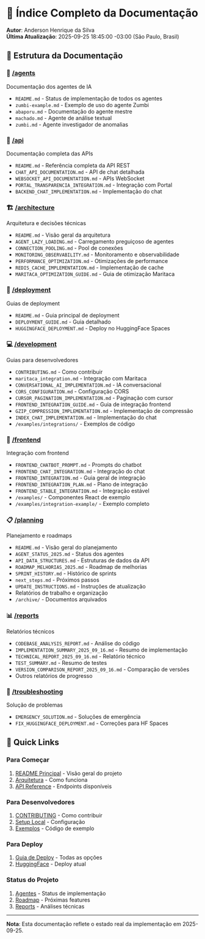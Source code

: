 # 📑 Índice Completo da Documentação

**Autor**: Anderson Henrique da Silva  
**Última Atualização**: 2025-09-25 18:45:00 -03:00 (São Paulo, Brasil)

## 📂 Estrutura da Documentação

### 🤖 [/agents](./agents/)
Documentação dos agentes de IA
- `README.md` - Status de implementação de todos os agentes
- `zumbi-example.md` - Exemplo de uso do agente Zumbi
- `abaporu.md` - Documentação do agente mestre
- `machado.md` - Agente de análise textual
- `zumbi.md` - Agente investigador de anomalias

### 📡 [/api](./api/)
Documentação completa das APIs
- `README.md` - Referência completa da API REST
- `CHAT_API_DOCUMENTATION.md` - API de chat detalhada
- `WEBSOCKET_API_DOCUMENTATION.md` - APIs WebSocket
- `PORTAL_TRANSPARENCIA_INTEGRATION.md` - Integração com Portal
- `BACKEND_CHAT_IMPLEMENTATION.md` - Implementação do chat

### 🏗️ [/architecture](./architecture/)
Arquitetura e decisões técnicas
- `README.md` - Visão geral da arquitetura
- `AGENT_LAZY_LOADING.md` - Carregamento preguiçoso de agentes
- `CONNECTION_POOLING.md` - Pool de conexões
- `MONITORING_OBSERVABILITY.md` - Monitoramento e observabilidade
- `PERFORMANCE_OPTIMIZATION.md` - Otimizações de performance
- `REDIS_CACHE_IMPLEMENTATION.md` - Implementação de cache
- `MARITACA_OPTIMIZATION_GUIDE.md` - Guia de otimização Maritaca

### 🚀 [/deployment](./deployment/)
Guias de deployment
- `README.md` - Guia principal de deployment
- `DEPLOYMENT_GUIDE.md` - Guia detalhado
- `HUGGINGFACE_DEPLOYMENT.md` - Deploy no HuggingFace Spaces

### 💻 [/development](./development/)
Guias para desenvolvedores
- `CONTRIBUTING.md` - Como contribuir
- `maritaca_integration.md` - Integração com Maritaca
- `CONVERSATIONAL_AI_IMPLEMENTATION.md` - IA conversacional
- `CORS_CONFIGURATION.md` - Configuração CORS
- `CURSOR_PAGINATION_IMPLEMENTATION.md` - Paginação com cursor
- `FRONTEND_INTEGRATION_GUIDE.md` - Guia de integração frontend
- `GZIP_COMPRESSION_IMPLEMENTATION.md` - Implementação de compressão
- `INDEX_CHAT_IMPLEMENTATION.md` - Implementação do chat
- `/examples/integrations/` - Exemplos de código

### 🎨 [/frontend](./frontend/)
Integração com frontend
- `FRONTEND_CHATBOT_PROMPT.md` - Prompts do chatbot
- `FRONTEND_CHAT_INTEGRATION.md` - Integração do chat
- `FRONTEND_INTEGRATION.md` - Guia geral de integração
- `FRONTEND_INTEGRATION_PLAN.md` - Plano de integração
- `FRONTEND_STABLE_INTEGRATION.md` - Integração estável
- `/examples/` - Componentes React de exemplo
- `/examples/integration-example/` - Exemplo completo

### 📋 [/planning](./planning/)
Planejamento e roadmaps
- `README.md` - Visão geral do planejamento
- `AGENT_STATUS_2025.md` - Status dos agentes
- `API_DATA_STRUCTURES.md` - Estruturas de dados da API
- `ROADMAP_MELHORIAS_2025.md` - Roadmap de melhorias
- `SPRINT_HISTORY.md` - Histórico de sprints
- `next_steps.md` - Próximos passos
- `UPDATE_INSTRUCTIONS.md` - Instruções de atualização
- Relatórios de trabalho e organização
- `/archive/` - Documentos arquivados

### 📊 [/reports](./reports/)
Relatórios técnicos
- `CODEBASE_ANALYSIS_REPORT.md` - Análise do código
- `IMPLEMENTATION_SUMMARY_2025_09_16.md` - Resumo de implementação
- `TECHNICAL_REPORT_2025_09_16.md` - Relatório técnico
- `TEST_SUMMARY.md` - Resumo de testes
- `VERSION_COMPARISON_REPORT_2025_09_16.md` - Comparação de versões
- Outros relatórios de progresso

### 🔧 [/troubleshooting](./troubleshooting/)
Solução de problemas
- `EMERGENCY_SOLUTION.md` - Soluções de emergência
- `FIX_HUGGINGFACE_DEPLOYMENT.md` - Correções para HF Spaces

## 🚀 Quick Links

### Para Começar
1. [README Principal](../README.md) - Visão geral do projeto
2. [Arquitetura](./architecture/README.md) - Como funciona
3. [API Reference](./api/README.md) - Endpoints disponíveis

### Para Desenvolvedores
1. [CONTRIBUTING](./development/CONTRIBUTING.md) - Como contribuir
2. [Setup Local](./development/FRONTEND_INTEGRATION_GUIDE.md) - Configuração
3. [Exemplos](./development/examples/) - Código de exemplo

### Para Deploy
1. [Guia de Deploy](./deployment/README.md) - Todas as opções
2. [HuggingFace](./deployment/HUGGINGFACE_DEPLOYMENT.md) - Deploy atual

### Status do Projeto
1. [Agentes](./agents/README.md) - Status de implementação
2. [Roadmap](./planning/ROADMAP_MELHORIAS_2025.md) - Próximas features
3. [Reports](./reports/) - Análises técnicas

---

**Nota**: Esta documentação reflete o estado real da implementação em 2025-09-25.